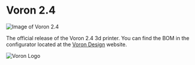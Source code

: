 # Voron 2.4


![Image of Voron 2.4](http://vorondesign.com/images/voron2.4.jpg)

The official release of the Voron 2.4 3d printer.  You can find the BOM in the configurator located at the [Voron Design]( http://vorondesign.com/voron2.4) website.

![Voron Logo](http://vorondesign.com/images/voron_design_logo.png)
